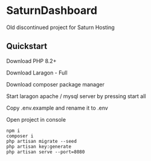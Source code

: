 # SaturnDashboard
Old discontinued project for Saturn Hosting

## Quickstart

Download PHP 8.2+

Download Laragon - Full

Download composer package manager

Start laragon apache / mysql server by pressing start all

Copy .env.example and rename it to .env

Open project in console

```
npm i
composer i
php artisan migrate --seed
php artisan key:generate
php artisan serve --port=8080
```
